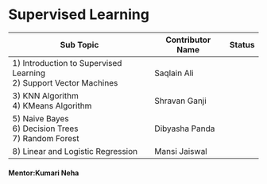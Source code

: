 # Supervised Learning

| Sub Topic | Contributor Name | Status |
| --------- | ---------------- | ------ |
| 1) Introduction to Supervised Learning<br>2) Support Vector Machines | Saqlain Ali    |  |
| 3) KNN Algorithm<br>4) KMeans Algorithm                              | Shravan Ganji  |  |
| 5) Naive Bayes<br>6) Decision Trees<br>7) Random Forest              | Dibyasha Panda |  |
| 8) Linear and Logistic Regression                                    | Mansi Jaiswal  |

#### Mentor:Kumari Neha
